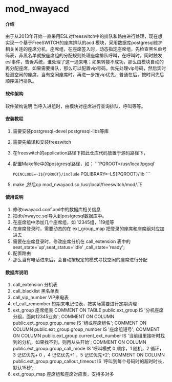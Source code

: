 # mod_nwayacd

#### 介绍
由于从2013年开始一直采用ESL对freeswitch中的排队和路由进行处理，现在想实现一个基于FreeSWITCH的座席排队的acd 模块，采用数据库postgresql维护相关关连的座席分机，座席组，在座席签入时，动态指定座席组，先检查黑名单号码表，非黑名单就按座席组的分配规则处理座席排队呼叫，在呼叫时，同时触发esl事件，告诉系统，谁处理了这一通来电；如果转接不成功，那么由模块自动的再分配座席，如果需要排队，那么可以配置vip号码，优先处理vip号码，然后实时检测空闲的座席，当有空闲座席时，再进一步按vip优先，普通在后，按时间先后顺序进行排队。

#### 软件架构
软件架构说明
当呼入进组时，由模块对座席进行查询排队、呼叫等等。

#### 安装教程

1. 需要安装postgresql-devel postgresql-libs等库

2. 需要先编译和安装freeswitch

3. 在freeswitch的application路径下把此仓库代码放置于源码路径下，

4. 配置Makefile中的postgresql路径，如：
   ```PQROOT=/usr/local/pgsql`

   `PQINCLUDE=-I${PQROOT}/include`
   PQLIBRARY=-L${PQROOT}/lib  ```

5. make ,然后cp mod_nwayacd.so /usr/local/freeswitch/mod/.下

#### 使用说明

1.  修改nwayacd.conf.xml中的数据库相关信息
2.  把db/nwaycc.sql导入到postgresql数据库中。
3.  在座席组中添加几个座席组，如 12345组，119组等
4.  在座席登录时，需要动态的在 ext_group_map 把登录的座席和座席组对应加进去
5.  需要在座席登录时，修改座席分机在 call_extension 表中的seat_state='up',seat_status='idle' ,call_state='ready';
6.  配置路由 <action appliction="nwayacd" data="12345"/>
7.  那么当有电话进来后，会自动按规定的模式寻找空闲的座席进行分配



#### 数据库说明

1.  call_extension    分机表
2.  call_blacklist    黑名单表
3.  call_vip_number   VIP来电表
4.  cf_call_remember  短期来电记忆表，按实际需要进行定期清理
5.  ext_group         座席组表
    COMMENT ON TABLE public.ext_group
        IS '分机座席分组，面向12345业务';
    COMMENT ON COLUMN public.ext_group.group_name IS '组或座席组名';
    COMMENT ON COLUMN public.ext_group.group_number IS '座席组短号';
    COMMENT ON COLUMN public.ext_group.current_ext_number IS '当前组里接听时找到的分机，如果找不到，则再从头开始';
    COMMENT ON COLUMN public.ext_group.group_call_mode IS '呼叫模式 0 顺序，1 随机，2 循环，3 记忆优先+ 0 ，4 记忆优先+1 ，5 记忆优先+2';
    COMMENT ON COLUMN public.ext_group.group_callout_timeout IS '呼叫到每个号码时的超时时长，默认15秒';
6.  ext_group_map     座席组和座席对应表，支持多对多



